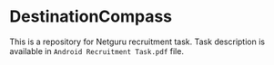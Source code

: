 # DestinationCompass

This is a repository for Netguru recruitment task. Task description is available in `Android Recruitment Task.pdf` file.
